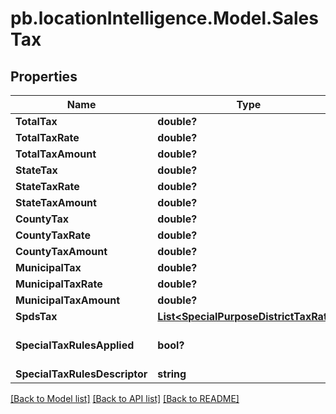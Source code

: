 # pb.locationIntelligence.Model.SalesTax
## Properties

Name | Type | Description | Notes
------------ | ------------- | ------------- | -------------
**TotalTax** | **double?** |  | [optional] 
**TotalTaxRate** | **double?** |  | [optional] 
**TotalTaxAmount** | **double?** |  | [optional] 
**StateTax** | **double?** |  | [optional] 
**StateTaxRate** | **double?** |  | [optional] 
**StateTaxAmount** | **double?** |  | [optional] 
**CountyTax** | **double?** |  | [optional] 
**CountyTaxRate** | **double?** |  | [optional] 
**CountyTaxAmount** | **double?** |  | [optional] 
**MunicipalTax** | **double?** |  | [optional] 
**MunicipalTaxRate** | **double?** |  | [optional] 
**MunicipalTaxAmount** | **double?** |  | [optional] 
**SpdsTax** | [**List&lt;SpecialPurposeDistrictTaxRate&gt;**](SpecialPurposeDistrictTaxRate.md) |  | [optional] 
**SpecialTaxRulesApplied** | **bool?** |  | [optional] [default to false]
**SpecialTaxRulesDescriptor** | **string** |  | [optional] 

[[Back to Model list]](../README.md#documentation-for-models) [[Back to API list]](../README.md#documentation-for-api-endpoints) [[Back to README]](../README.md)

